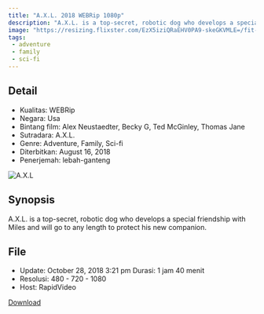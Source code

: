 ```yaml
---
title: "A.X.L. 2018 WEBRip 1080p"
description: "A.X.L. is a top-secret, robotic dog who develops a special friendship with Miles and will go to any length to protect his new companion."
image: "https://resizing.flixster.com/EzX5iziQRaEHV0PA9-skeGKVMLE=/fit-in/1152x864/v1.bjsyMDQzNTI1O2o7MTc4ODg7MTIwMDsyMTQyOzEyMDM"
tags:
 - adventure
 - family
 - sci-fi
---
```

## Detail

- Kualitas: WEBRip
- Negara: Usa
- Bintang film: Alex Neustaedter,  Becky G, Ted McGinley, Thomas Jane
- Sutradara: A.X.L.
- Genre: Adventure, Family, Sci-fi 
- Diterbitkan: August 16, 2018
- Penerjemah: lebah-ganteng

![A.X.L](https://resizing.flixster.com/acgMiLWFp8-IA2NqvjCCMuisxhk=/fit-in/1152x864/v1.bjsyMDc0ODA0O2o7MTc4ODk7MTIwMDsxNDAwOzIxMDA)

## Synopsis

A.X.L. is a top-secret, robotic dog who develops a special friendship with Miles and will go to any length to protect his new companion.

## File

- Update: October 28, 2018 3:21 pm Durasi: 1 jam 40 menit
- Resolusi: 480 - 720 - 1080
- Host: RapidVideo

[Download](https://goo.gl/gHvPze)

